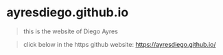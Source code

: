# ayresdiego.github.io

> this is the website of Diego Ayres

> click below in the https github website:
> https://ayresdiego.github.io/